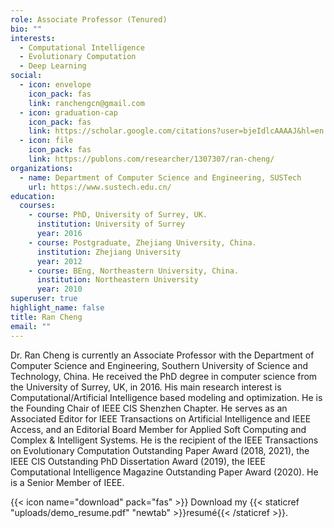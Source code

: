 ```yaml
---
role: Associate Professor (Tenured)
bio: ""
interests:
  - Computational Intelligence
  - Evolutionary Computation
  - Deep Learning
social:
  - icon: envelope
    icon_pack: fas
    link: ranchengcn@gmail.com
  - icon: graduation-cap
    icon_pack: fas
    link: https://scholar.google.com/citations?user=bjeIdlcAAAAJ&hl=en
  - icon: file
    icon_pack: fas
    link: https://publons.com/researcher/1307307/ran-cheng/
organizations:
  - name: Department of Computer Science and Engineering, SUSTech
    url: https://www.sustech.edu.cn/
education:
  courses:
    - course: PhD, University of Surrey, UK.
      institution: University of Surrey
      year: 2016
    - course: Postgraduate, Zhejiang University, China.
      institution: Zhejiang University
      year: 2012
    - course: BEng, Northeastern University, China.
      institution: Northeastern University
      year: 2010
superuser: true
highlight_name: false
title: Ran Cheng
email: ""
---
```


Dr. Ran Cheng is currently an Associate Professor with the Department of Computer Science and Engineering, Southern University of Science and Technology, China. He received the PhD degree in computer science from the University of Surrey, UK, in 2016. His main research interest is Computational/Artificial Intelligence based modeling and optimization. He is the Founding Chair of IEEE CIS Shenzhen Chapter. He serves as an Associated Editor for IEEE Transactions on Artificial Intelligence and IEEE Access, and an Editorial Board Member for Applied Soft Computing and Complex & Intelligent Systems. He is the recipient of the IEEE Transactions on Evolutionary Computation Outstanding Paper Award (2018, 2021), the IEEE CIS Outstanding PhD Dissertation Award (2019), the IEEE Computational Intelligence Magazine Outstanding Paper Award (2020). He is a Senior Member of IEEE.

{{< icon name="download" pack="fas" >}} Download my {{< staticref "uploads/demo_resume.pdf" "newtab" >}}resumé{{< /staticref >}}.
